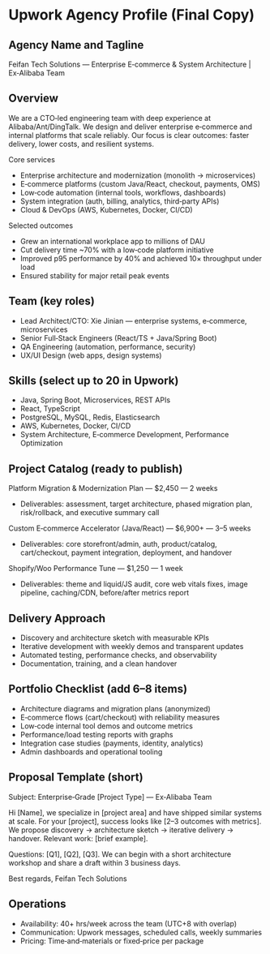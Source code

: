 # Upwork Agency Profile (Final Copy)

## Agency Name and Tagline
Feifan Tech Solutions — Enterprise E‑commerce & System Architecture | Ex‑Alibaba Team

## Overview
We are a CTO‑led engineering team with deep experience at Alibaba/Ant/DingTalk. We design and deliver enterprise e‑commerce and internal platforms that scale reliably. Our focus is clear outcomes: faster delivery, lower costs, and resilient systems.

Core services
- Enterprise architecture and modernization (monolith → microservices)
- E‑commerce platforms (custom Java/React, checkout, payments, OMS)
- Low‑code automation (internal tools, workflows, dashboards)
- System integration (auth, billing, analytics, third‑party APIs)
- Cloud & DevOps (AWS, Kubernetes, Docker, CI/CD)

Selected outcomes
- Grew an international workplace app to millions of DAU
- Cut delivery time ~70% with a low‑code platform initiative
- Improved p95 performance by 40% and achieved 10× throughput under load
- Ensured stability for major retail peak events

## Team (key roles)
- Lead Architect/CTO: Xie Jinian — enterprise systems, e‑commerce, microservices
- Senior Full‑Stack Engineers (React/TS + Java/Spring Boot)
- QA Engineering (automation, performance, security)
- UX/UI Design (web apps, design systems)

## Skills (select up to 20 in Upwork)
- Java, Spring Boot, Microservices, REST APIs
- React, TypeScript
- PostgreSQL, MySQL, Redis, Elasticsearch
- AWS, Kubernetes, Docker, CI/CD
- System Architecture, E‑commerce Development, Performance Optimization

## Project Catalog (ready to publish)
Platform Migration & Modernization Plan — $2,450 — 2 weeks
- Deliverables: assessment, target architecture, phased migration plan, risk/rollback, and executive summary call

Custom E‑commerce Accelerator (Java/React) — $6,900+ — 3–5 weeks
- Deliverables: core storefront/admin, auth, product/catalog, cart/checkout, payment integration, deployment, and handover

Shopify/Woo Performance Tune — $1,250 — 1 week
- Deliverables: theme and liquid/JS audit, core web vitals fixes, image pipeline, caching/CDN, before/after metrics report

## Delivery Approach
- Discovery and architecture sketch with measurable KPIs
- Iterative development with weekly demos and transparent updates
- Automated testing, performance checks, and observability
- Documentation, training, and a clean handover

## Portfolio Checklist (add 6–8 items)
- Architecture diagrams and migration plans (anonymized)
- E‑commerce flows (cart/checkout) with reliability measures
- Low‑code internal tool demos and outcome metrics
- Performance/load testing reports with graphs
- Integration case studies (payments, identity, analytics)
- Admin dashboards and operational tooling

## Proposal Template (short)
Subject: Enterprise‑Grade [Project Type] — Ex‑Alibaba Team

Hi [Name], we specialize in [project area] and have shipped similar systems at scale. For your [project], success looks like [2–3 outcomes with metrics]. We propose discovery → architecture sketch → iterative delivery → handover. Relevant work: [brief example].

Questions: [Q1], [Q2], [Q3]. We can begin with a short architecture workshop and share a draft within 3 business days.

Best regards,
Feifan Tech Solutions

## Operations
- Availability: 40+ hrs/week across the team (UTC+8 with overlap)
- Communication: Upwork messages, scheduled calls, weekly summaries
- Pricing: Time‑and‑materials or fixed‑price per package

